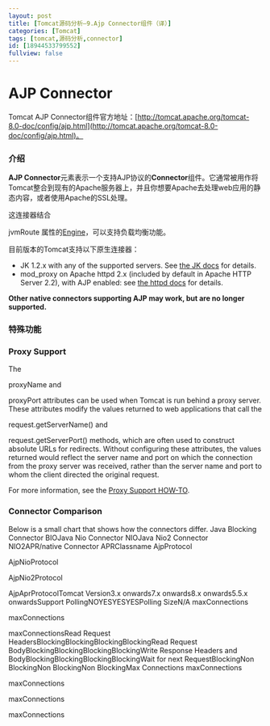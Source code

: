 ```yaml
---
layout: post
title: [Tomcat源码分析—9.Ajp Connector组件（译）]
categories: [Tomcat]
tags: [tomcat,源码分析,connector]
id: [18944533799552]
fullview: false
---
```

# AJP Connector

Tomcat AJP Connector组件官方地址：[http://tomcat.apache.org/tomcat-8.0-doc/config/ajp.html](http://tomcat.apache.org/tomcat-8.0-doc/config/ajp.html)。

### 介绍

**AJP Connector**元素表示一个支持AJP协议的**Connector**组件。它通常被用作将Tomcat整合到现有的Apache服务器上，并且你想要Apache去处理web应用的静态内容，或者使用Apache的SSL处理。

这连接器结合

jvmRoute
属性的[Engine](http://tomcat.apache.org/tomcat-8.0-doc/config/engine.html)，可以支持负载均衡功能。

目前版本的Tomcat支持以下原生连接器：

* JK 1.2.x with any of the supported servers. See [the JK docs](http://tomcat.apache.org/connectors-doc/) for details.
* mod_proxy on Apache httpd 2.x (included by default in Apache HTTP Server 2.2), with AJP enabled: see [the httpd docs](http://httpd.apache.org/docs/2.2/mod/mod_proxy_ajp.html) for details.

**Other native connectors supporting AJP may work, but are no longer supported.**

### 特殊功能

### Proxy Support

The

proxyName
and

proxyPort
attributes can be used when Tomcat is run behind a proxy server. These attributes modify the values returned to web applications that call the

request.getServerName()
and

request.getServerPort()
methods, which are often used to construct absolute URLs for redirects. Without configuring these attributes, the values returned would reflect the server name and port on which the connection from the proxy server was received, rather than the server name and port to whom the client directed the original request.

For more information, see the [Proxy Support HOW-TO](http://tomcat.apache.org/tomcat-8.0-doc/proxy-howto.html).

### Connector Comparison

Below is a small chart that shows how the connectors differ.
Java Blocking Connector
BIOJava Nio Connector
NIOJava Nio2 Connector
NIO2APR/native Connector
APRClassname
AjpProtocol

AjpNioProtocol

AjpNio2Protocol

AjpAprProtocolTomcat Version3.x onwards7.x onwards8.x onwards5.5.x onwardsSupport PollingNOYESYESYESPolling SizeN/A
maxConnections

maxConnections

maxConnectionsRead Request HeadersBlockingBlockingBlockingBlockingRead Request BodyBlockingBlockingBlockingBlockingWrite Response Headers and BodyBlockingBlockingBlockingBlockingWait for next RequestBlockingNon BlockingNon BlockingNon BlockingMax Connections
maxConnections

maxConnections

maxConnections

maxConnections
